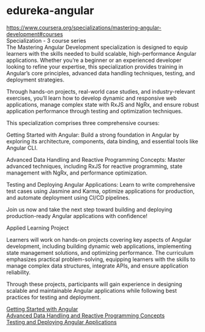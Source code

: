 # edureka-angular<br/>
https://www.coursera.org/specializations/mastering-angular-development#courses<br/>
Specialization - 3 course series<br/>
 The Mastering Angular Development specialization is designed to equip learners with the skills needed to build scalable, high-performance Angular applications. Whether you’re a beginner or an experienced developer looking to refine your expertise, this specialization provides training in Angular’s core principles, advanced data handling techniques, testing, and deployment strategies.
 <br/>

Through hands-on projects, real-world case studies, and industry-relevant exercises, you’ll learn how to develop dynamic and responsive web applications, manage complex state with RxJS and NgRx, and ensure robust application performance through testing and optimization techniques.<br/>

This specialization comprises three comprehensive courses:<br/>

Getting Started with Angular: Build a strong foundation in Angular by exploring its architecture, components, data binding, and essential tools like Angular CLI.<br/>

Advanced Data Handling and Reactive Programming Concepts: Master advanced techniques, including RxJS for reactive programming, state management with NgRx, and performance optimization.<br/>

Testing and Deploying Angular Applications: Learn to write comprehensive test cases using Jasmine and Karma, optimize applications for production, and automate deployment using CI/CD pipelines.<br/>

Join us now and take the next step toward building and deploying production-ready Angular applications with confidence!<br/>

Applied Learning Project<br/>

Learners will work on hands-on projects covering key aspects of Angular development, including building dynamic web applications, implementing state management solutions, and optimizing performance. The curriculum emphasizes practical problem-solving, equipping learners with the skills to manage complex data structures, integrate APIs, and ensure application reliability.<br/>

Through these projects, participants will gain experience in designing scalable and maintainable Angular applications while following best practices for testing and deployment.<br/>

[Getting Started with Angular](https://www.coursera.org/learn/getting-started-with-angular?specialization=mastering-angular-development) <br/>
[Advanced Data Handling and Reactive Programming Concepts](https://www.coursera.org/learn/advanced-data-handling-and-reactive-programming-concepts?specialization=mastering-angular-development) <br/>
[Testing and Deploying Angular Applications](https://www.coursera.org/learn/testing-and-deploying-angular-applications?specialization=mastering-angular-development)<br/>
